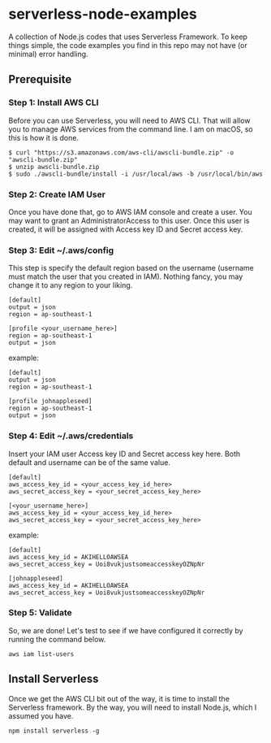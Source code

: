 # serverless-node-examples
A collection of Node.js codes that uses Serverless Framework. To keep things simple, the code examples you find in this repo may not have (or minimal) error handling. 

## Prerequisite
### Step 1: Install AWS CLI
Before you can use Serverless, you will need to AWS CLI. That will allow you to manage AWS services from the command line. I am on macOS, so this is how it is done. 

```
$ curl "https://s3.amazonaws.com/aws-cli/awscli-bundle.zip" -o "awscli-bundle.zip"
$ unzip awscli-bundle.zip
$ sudo ./awscli-bundle/install -i /usr/local/aws -b /usr/local/bin/aws
```

### Step 2: Create IAM User
Once you have done that, go to AWS IAM console and create a user. You may want to grant an AdministratorAccess to this user. Once this user is created, it will be assigned with Access key ID and Secret access key.

### Step 3: Edit ~/.aws/config 
This step is specify the default region based on the username (username must match the user that you created in IAM). Nothing fancy, you may change it to any region to your liking.

```
[default]
output = json
region = ap-southeast-1

[profile <your_username_here>]
region = ap-southeast-1
output = json
```
example:
```
[default]
output = json
region = ap-southeast-1

[profile johnappleseed]
region = ap-southeast-1
output = json
```

### Step 4: Edit ~/.aws/credentials
Insert your IAM user Access key ID and Secret access key here. Both default and username can be of the same value. 

```
[default]
aws_access_key_id = <your_access_key_id_here>
aws_secret_access_key = <your_secret_access_key_here>

[<your_username_here>]
aws_access_key_id = <your_access_key_id_here>
aws_secret_access_key = <your_secret_access_key_here>
```
example:
```
[default]
aws_access_key_id = AKIHELLOAWSEA
aws_secret_access_key = Uoi8vukjustsomeaccesskeyOZNpNr

[johnappleseed]
aws_access_key_id = AKIHELLOAWSEA
aws_secret_access_key = Uoi8vukjustsomeaccesskeyOZNpNr
```

### Step 5: Validate
So, we are done! Let's test to see if we have configured it correctly by running the command below. 
```
aws iam list-users
```

## Install Serverless
Once we get the AWS CLI bit out of the way, it is time to install the Serverless framework. By the way, you will need to install Node.js, which I assumed you have. 

```
npm install serverless -g
```


